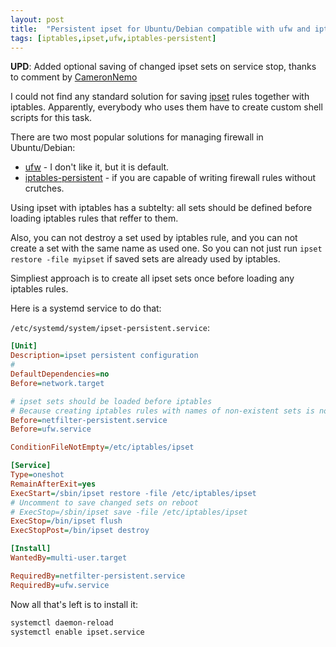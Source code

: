 ```yaml
---
layout: post
title:  "Persistent ipset for Ubuntu/Debian compatible with ufw and iptables-persistent"
tags: [iptables,ipset,ufw,iptables-persistent]
---
```


**UPD**: Added optional saving of changed ipset sets on service stop, thanks to comment by [CameronNemo](https://www.reddit.com/user/CameronNemo)

I could not find any standard solution for saving [ipset]((http://ipset.netfilter.org/)) rules together with iptables. Apparently, everybody who uses them have to create custom shell scripts for this task.

There are two most popular solutions for managing firewall in Ubuntu/Debian:
* [ufw](https://wiki.ubuntu.com/UncomplicatedFirewall) - I don't like it, but it is default.
* [iptables-persistent](https://packages.debian.org/stable/iptables-persistent) - if you are capable of writing firewall rules without crutches.

Using ipset with iptables has a subtelty: all sets should be defined before loading iptables rules that reffer to them.

Also, you can not destroy a set used by iptables rule, and you can not create a set with the same name as used one. So you can not just run `ipset restore -file myipset` if saved sets are already used by iptables.

Simpliest approach is to create all ipset sets once before loading any iptables rules.

Here is a systemd service to do that:

`/etc/systemd/system/ipset-persistent.service`:

```ini
[Unit]
Description=ipset persistent configuration
#
DefaultDependencies=no
Before=network.target

# ipset sets should be loaded before iptables
# Because creating iptables rules with names of non-existent sets is not possible
Before=netfilter-persistent.service
Before=ufw.service

ConditionFileNotEmpty=/etc/iptables/ipset

[Service]
Type=oneshot
RemainAfterExit=yes
ExecStart=/sbin/ipset restore -file /etc/iptables/ipset
# Uncomment to save changed sets on reboot
# ExecStop=/sbin/ipset save -file /etc/iptables/ipset
ExecStop=/bin/ipset flush
ExecStopPost=/bin/ipset destroy

[Install]
WantedBy=multi-user.target

RequiredBy=netfilter-persistent.service
RequiredBy=ufw.service
```

Now all that's left is to install it:

```bash
systemctl daemon-reload
systemctl enable ipset.service
```

